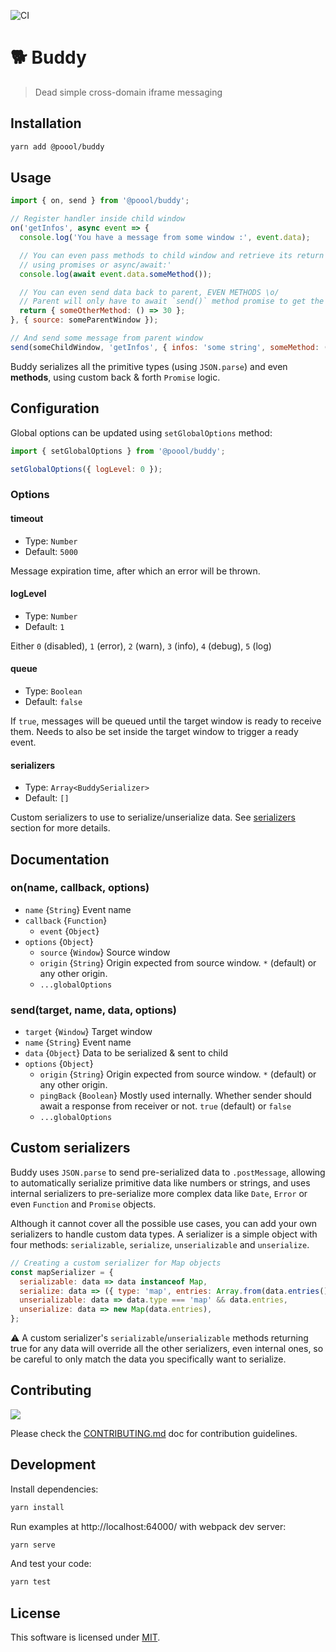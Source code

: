 ![CI](https://github.com/p3ol/buddy/workflows/CI/badge.svg)

# 🐕 Buddy

> Dead simple cross-domain iframe messaging


## Installation

```bash
yarn add @poool/buddy
```


## Usage

```javascript
import { on, send } from '@poool/buddy';

// Register handler inside child window
on('getInfos', async event => {
  console.log('You have a message from some window :', event.data);

  // You can even pass methods to child window and retrieve its return value
  // using promises or async/await:'
  console.log(await event.data.someMethod());

  // You can even send data back to parent, EVEN METHODS \o/
  // Parent will only have to await `send()` method promise to get the result
  return { someOtherMethod: () => 30 };
}, { source: someParentWindow });

// And send some message from parent window
send(someChildWindow, 'getInfos', { infos: 'some string', someMethod: () => 25 }, { origin: '*' });
```

Buddy serializes all the primitive types (using `JSON.parse`) and even __methods__, using custom back & forth `Promise` logic.

## Configuration

Global options can be updated using `setGlobalOptions` method:

```javascript
import { setGlobalOptions } from '@poool/buddy';

setGlobalOptions({ logLevel: 0 });
```

### Options

#### timeout
- Type: `Number`
- Default: `5000`

Message expiration time, after which an error will be thrown.

#### logLevel
- Type: `Number`
- Default: `1`

Either `0` (disabled), `1` (error), `2` (warn), `3` (info), `4` (debug), `5` (log)

#### queue
- Type: `Boolean`
- Default: `false`

If `true`, messages will be queued until the target window is ready to receive them.
Needs to also be set inside the target window to trigger a ready event.

#### serializers
- Type: `Array<BuddySerializer>`
- Default: `[]`

Custom serializers to use to serialize/unserialize data.
See [serializers](#serializers) section for more details.

## Documentation

### on(name, callback, options)

* `name` {`String`} Event name
* `callback` {`Function`}
  * `event` {`Object`}
* `options` {`Object`}
  * `source` {`Window`} Source window
  * `origin` {`String`} Origin expected from source window. `*` (default) or any other origin.
  * `...globalOptions`

### send(target, name, data, options)

* `target` {`Window`} Target window
* `name` {`String`} Event name
* `data` {`Object`} Data to be serialized & sent to child
* `options` {`Object`}
  * `origin` {`String`} Origin expected from source window. `*` (default) or any other origin.
  * `pingBack` {`Boolean`} Mostly used internally. Whether sender should await a response from receiver or not. `true` (default) or `false`
  * `...globalOptions`

## Custom serializers

Buddy uses `JSON.parse` to send pre-serialized data to `.postMessage`, allowing to automatically serialize primitive data like numbers or strings, and uses
internal serializers to pre-serialize more complex data like `Date`, `Error` or even `Function` and `Promise` objects.

Although it cannot cover all the possible use cases, you can add your own serializers to handle custom data types.
A serializer is a simple object with four methods: `serializable`, `serialize`, `unserializable` and `unserialize`.

```javascript
// Creating a custom serializer for Map objects
const mapSerializer = {
  serializable: data => data instanceof Map,
  serialize: data => ({ type: 'map', entries: Array.from(data.entries()) }),
  unserializable: data => data.type === 'map' && data.entries,
  unserialize: data => new Map(data.entries),
};
```

⚠️ A custom serializer's `serializable`/`unserializable` methods returning true for any data will override all the other serializers, even internal ones, so be careful to only match the data you specifically want to serialize.

## Contributing

[![](https://contrib.rocks/image?repo=p3ol/buddy)](https://github.com/p3ol/buddy/graphs/contributors)

Please check the [CONTRIBUTING.md](https://github.com/p3ol/buddy/blob/master/CONTRIBUTING.md) doc for contribution guidelines.

## Development

Install dependencies:

```bash
yarn install
```

Run examples at http://localhost:64000/ with webpack dev server:

```bash
yarn serve
```

And test your code:

```bash
yarn test
```

## License

This software is licensed under [MIT](https://github.com/p3ol/buddy/blob/master/LICENSE).
